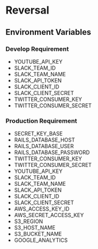 # Reversal

## Environment Variables
### Develop Requirement
- YOUTUBE_API_KEY
- SLACK_TEAM_ID
- SLACK_TEAM_NAME
- SLACK_API_TOKEN
- SLACK_CLIENT_ID
- SLACK_CLIENT_SECRET
- TWITTER_CONSUMER_KEY
- TWITTER_CONSUMER_SECRET

### Production Requirement
- SECRET_KEY_BASE
- RAILS_DATABASE_HOST
- RAILS_DATABASE_USER
- RAILS_DATABASE_PASSWORD
- TWITTER_CONSUMER_KEY
- TWITTER_CONSUMER_SECRET
- YOUTUBE_API_KEY
- SLACK_TEAM_ID
- SLACK_TEAM_NAME
- SLACK_API_TOKEN
- SLACK_CLIENT_ID
- SLACK_CLIENT_SECRET
- AWS_ACCESS_KEY_ID
- AWS_SECRET_ACCESS_KEY
- S3_REGION
- S3_HOST_NAME
- S3_BUCKET_NAME
- GOOGLE_ANALYTICS
